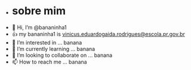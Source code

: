 - # sobre mim
- 👋 Hi, I’m @bananinha1
- :+1: my bananinha1 is vinicus.eduardogaida.rodrigues@escola.pr.gov.br
- 👀 I’m interested in ... banana
- 🌱 I’m currently learning ... banana
- 💞️ I’m looking to collaborate on ... banana
- 📫 How to reach me ... banana


